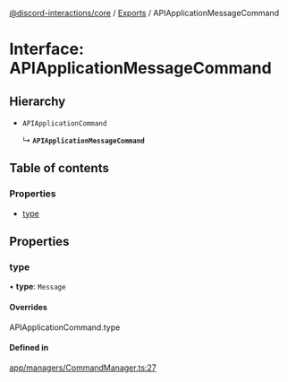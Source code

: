 [@discord-interactions/core](../README.md) / [Exports](../modules.md) / APIApplicationMessageCommand

# Interface: APIApplicationMessageCommand

## Hierarchy

- `APIApplicationCommand`

  ↳ **`APIApplicationMessageCommand`**

## Table of contents

### Properties

- [type](APIApplicationMessageCommand.md#type)

## Properties

### type

• **type**: `Message`

#### Overrides

APIApplicationCommand.type

#### Defined in

[app/managers/CommandManager.ts:27](https://github.com/ssMMiles/discord-interactions/blob/50693ee/packages/core/src/app/managers/CommandManager.ts#L27)
